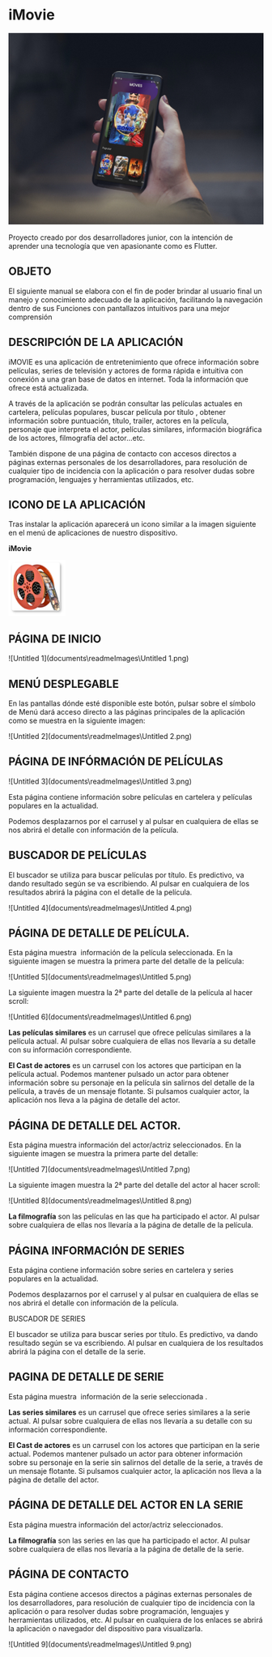 # iMovie

![UntitledTitle.png](documents\readmeImages\UntitledTitle.png)

Proyecto creado por dos desarrolladores junior, con la intención de aprender una tecnología que ven apasionante como es Flutter.

## OBJETO

El siguiente manual se elabora con el fin de poder brindar al usuario final un manejo y conocimiento adecuado de la aplicación, facilitando la navegación dentro de sus Funciones con pantallazos intuitivos para una mejor comprensión

## DESCRIPCIÓN DE LA APLICACIÓN

iMOVIE es una aplicación de entretenimiento que ofrece información sobre películas, series de televisión y actores de forma rápida e intuitiva con conexión a una gran base de datos en internet. Toda la información que ofrece está actualizada.

A través de la aplicación se podrán consultar las películas actuales en cartelera, películas populares, buscar película por título , obtener información sobre puntuación, título, trailer, actores en la película, personaje que interpreta el actor, películas similares, información biográfica de los actores, filmografía del actor…etc.

También dispone de una página de contacto con accesos directos a páginas externas personales de los desarrolladores, para resolución de cualquier tipo de incidencia con la aplicación o para resolver dudas sobre programación, lenguajes y herramientas utilizados, etc.

## ICONO DE LA APLICACIÓN

Tras instalar la aplicación aparecerá un icono similar a la imagen siguiente en el menú de aplicaciones de nuestro dispositivo.

**iMovie**

![Untitled](documents\readmeImages\Untitled.png)

## PÁGINA DE INICIO

![Untitled 1](documents\readmeImages\Untitled 1.png)

## MENÚ DESPLEGABLE

En las pantallas dónde esté disponible este botón, pulsar sobre el símbolo de Menú dará acceso directo a las páginas principales de la aplicación como se muestra en la siguiente imagen:

![Untitled 2](documents\readmeImages\Untitled 2.png)

## PÁGINA DE INFÓRMACIÓN DE PELÍCULAS

![Untitled 3](documents\readmeImages\Untitled 3.png)

Esta página contiene información sobre películas en cartelera y películas populares en la actualidad.

Podemos desplazarnos por el carrusel y al pulsar en cualquiera de ellas se nos abrirá el detalle con información de la película.

## BUSCADOR DE PELÍCULAS

El buscador se utiliza para buscar películas por título. Es predictivo, va dando resultado según se va escribiendo. Al pulsar en cualquiera de los resultados abrirá la página con el detalle de la película.

![Untitled 4](documents\readmeImages\Untitled 4.png)

## PÁGINA DE DETALLE DE PELÍCULA.

Esta página muestra  información de la película seleccionada. En la siguiente imagen se muestra la primera parte del detalle de la película:

![Untitled 5](documents\readmeImages\Untitled 5.png)

La siguiente imagen muestra la 2ª parte del detalle de la película al hacer scroll:

![Untitled 6](documents\readmeImages\Untitled 6.png)

**Las películas similares** es un carrusel que ofrece películas similares a la película actual. Al pulsar sobre cualquiera de ellas nos llevaría a su detalle con su información correspondiente.

**El Cast de actores** es un carrusel con los actores que participan en la película actual. Podemos mantener pulsado un actor para obtener información sobre su personaje en la película sin salirnos del detalle de la película, a través de un mensaje flotante. Si pulsamos cualquier actor, la aplicación nos lleva a la página de detalle del actor.

## PÁGINA DE DETALLE DEL ACTOR.

Esta página muestra información del actor/actriz seleccionados. En la siguiente imagen se muestra la primera parte del detalle:

![Untitled 7](documents\readmeImages\Untitled 7.png)

La siguiente imagen muestra la 2ª parte del detalle del actor al hacer scroll:

![Untitled 8](documents\readmeImages\Untitled 8.png)

**La filmografía** son las películas en las que ha participado el actor. Al pulsar sobre cualquiera de ellas nos llevaría a la página de detalle de la película.

## PÁGINA INFORMACIÓN DE SERIES

Esta página contiene información sobre series en cartelera y series populares en la actualidad.

Podemos desplazarnos por el carrusel y al pulsar en cualquiera de ellas se nos abrirá el detalle con información de la película.

BUSCADOR DE SERIES

El buscador se utiliza para buscar series por título. Es predictivo, va dando resultado según se va escribiendo. Al pulsar en cualquiera de los resultados abrirá la página con el detalle de la serie.

## PAGINA DE DETALLE DE SERIE

Esta página muestra  información de la serie seleccionada .

**Las series similares** es un carrusel que ofrece series similares a la serie actual. Al pulsar sobre cualquiera de ellas nos llevaría a su detalle con su información correspondiente.

**El Cast de actores** es un carrusel con los actores que participan en la serie actual. Podemos mantener pulsado un actor para obtener información sobre su personaje en la serie sin salirnos del detalle de la serie, a través de un mensaje flotante. Si pulsamos cualquier actor, la aplicación nos lleva a la página de detalle del actor.

## PÁGINA DE DETALLE DEL ACTOR EN LA SERIE

Esta página muestra información del actor/actriz seleccionados.

**La filmografía** son las series en las que ha participado el actor. Al pulsar sobre cualquiera de ellas nos llevaría a la página de detalle de la serie.

## PÁGINA DE CONTACTO

Esta página contiene accesos directos a páginas externas personales de los desarrolladores, para resolución de cualquier tipo de incidencia con la aplicación o para resolver dudas sobre programación, lenguajes y herramientas utilizados, etc. Al pulsar en cualquiera de los enlaces se abrirá la aplicación o navegador del dispositivo para visualizarla.

![Untitled 9](documents\readmeImages\Untitled 9.png)